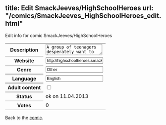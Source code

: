 title: Edit SmackJeeves/HighSchoolHeroes
url: "/comics/SmackJeeves_HighSchoolHeroes_edit.html"
---
Edit info for comic SmackJeeves/HighSchoolHeroes

<form name="comic" action="http://gaepostmail.appengine.com/comic" name="post">
<table class="comicinfo">
<tr>
<th>Description</th><td><textarea name="description">A group of teenagers desperately want to become superheroes, but high school keeps getting in the way.</textarea></td>
</tr>
<tr>
<th>Website</th><td><input type="text" name="url" value="http://highschoolheroes.smackjeeves.com/comics/"/></td>
</tr>
<tr>
<th>Genre</th><td><input type="text" name="genre" value="Other"/></td>
</tr>
<tr>
<th>Language</th><td><input type="text" name="language" value="English"/></td>
</tr>
<tr>
<th>Adult content</th><td><input type="checkbox" name="adult" value="adult" /></td>
</tr>
<tr>
<th>Status</th><td>ok on 11.04.2013</td>
</tr>
<tr>
<th>Votes</th><td>0</div></td>
</tr>
</table>
</form>

Back to the [comic](/comics/SmackJeeves_HighSchoolHeroes.html).
